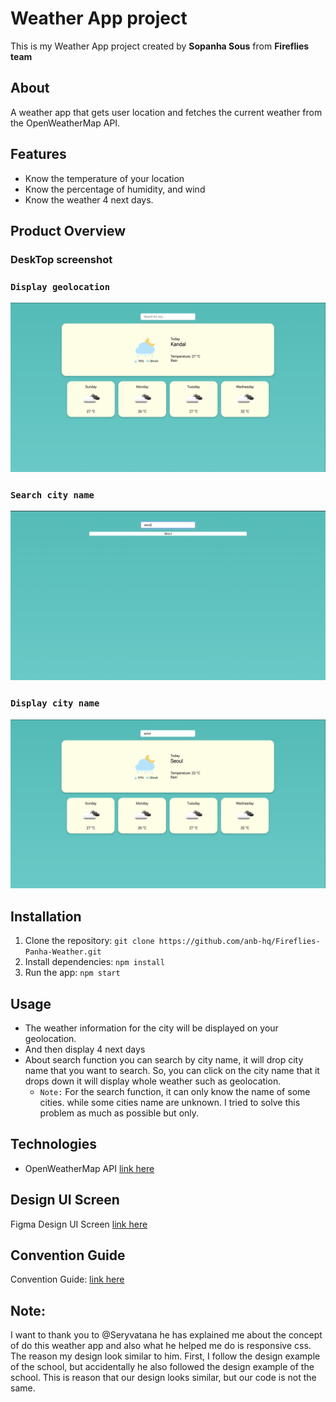 # Weather App project

This is my Weather App project created by **Sopanha Sous** from **Fireflies team**

## About
A weather app that gets user location and fetches the current weather from the OpenWeatherMap API. 

## Features

- Know the temperature of your location
- Know the percentage of humidity, and wind
- Know the weather 4 next days.

## Product Overview

### DeskTop screenshot


### `Display geolocation`

<img src="./src/Image/geolocation.png" alt="Geolocation">

### `Search city name`

<img src="./src/Image/search-city-name.png" alt="City name">

### `Display city name`

<img src="src/Image/display-city-name-by-search.png" alt="Display city name">


## Installation
1. Clone the repository: `git clone https://github.com/anb-hq/Fireflies-Panha-Weather.git`
2. Install dependencies: `npm install`
3. Run the app: `npm start`

## Usage

- The weather information for the city will be displayed on your geolocation.
- And then display 4 next days
- About search function you can search by city name, it will drop city name that you want to search. So, you can click on the city name that it drops down it will display whole weather such as geolocation.
    * `Note:` For the search function, it can only know the name of some cities. while some cities name are unknown. I tried to solve this problem as much as possible but only.

## Technologies
- OpenWeatherMap API [link here](https://openweathermap.org/)

## Design UI Screen

Figma Design UI Screen [link here](https://www.figma.com/proto/sa6H9b8VEPC1XkPy62pTv3/Weather-App?type=design&node-id=3-81&t=9FzcrM4PjiYpDrRW-0&scaling=min-zoom&page-id=0%3A1&starting-point-node-id=1%3A3)

## Convention Guide

Convention Guide: [link here](./doc/convention.md)

## Note:

I want to thank you to @Seryvatana he has explained me about the concept of do this weather app and also what he helped me do is responsive css.
The reason my design look similar to him. First, I follow the design example of the school, but accidentally he also followed the design example of the school. This is reason that our design looks similar, but our code is not the same.